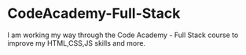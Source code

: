 # CodeAcademy-Full-Stack
I am working my way through the Code Academy - Full Stack course to improve my HTML,CSS,JS skills and more.
